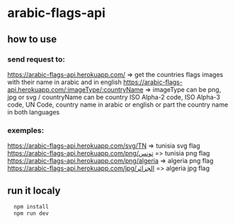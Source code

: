 # arabic-flags-api

## how to use
### send request to:
https://arabic-flags-api.herokuapp.com/ => get the countries flags images with their name in arabic and in english
https://arabic-flags-api.herokuapp.com/:imageType/:countryName => imageType can be png, jpg or svg / countryName can be country ISO Alpha-2 code, ISO Alpha-3 code, UN Code, country name in arabic or english or part the country name in both languages

### exemples:
https://arabic-flags-api.herokuapp.com/svg/TN => tunisia svg flag
https://arabic-flags-api.herokuapp.com/png/تونس => tunisia png flag
https://arabic-flags-api.herokuapp.com/png/algeria => algeria png flag
https://arabic-flags-api.herokuapp.com/jpg/الجزائر => algeria jpg flag

## run it localy
```bash
  npm install
  npm run dev
```
